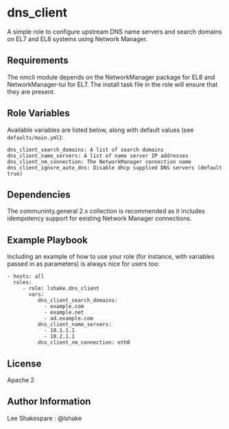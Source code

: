 dns_client
=========

A simple role to configure upstream DNS name servers and search domains on EL7 and EL8 systems using Network Manager.

Requirements
------------

The nmcli module depends on the NetworkManager package for EL8 and NetworkManager-tui for EL7.  The install task file in the role will ensure that they are present.

Role Variables
--------------

Available variables are listed below, along with default values (see `defaults/main.yml`):

    dns_client_search_domains: A list of search domains
    dns_client_name_servers: A list of name server IP addresses
    dns_client_nm_connection: The NetworkManager connection name
    dns_client_ignore_auto_dns: Disable dhcp supplied DNS servers (default true)

Dependencies
------------

The communinty.general 2.x collection is recommended as it includes idempotency support for
existing Network Manager connections.

Example Playbook
----------------

Including an example of how to use your role (for instance, with variables passed in as parameters) is always nice for users too:


    - hosts: all
      roles:
         - role: lshake.dns_client
           vars:
              dns_client_search_domains:
                - example.com
                - example.net
                - ad.example.com
              dns_client_name_servers:
                - 10.1.1.1
                - 10.2.1.1
              dns_client_nm_connection: eth0

License
-------

Apache 2

Author Information
------------------

Lee Shakespare : @lshake

